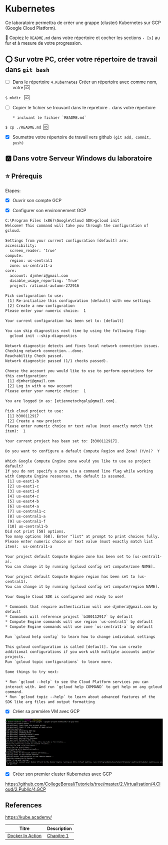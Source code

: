 # Kubernetes

Ce laboratoire permettra de créer une grappe (cluster) Kubernetes sur GCP (Google Cloud Platform).

:closed_book: Copiez le `README.md` dans votre répertoire et cocher les sections `- [x]` au fur et à mesure de votre progression.

## :o: Sur votre PC, créer votre répertoire de travail dans `git bash`

- [ ] Dans le répertoire `4.Kubernetes` Créer un répertoire avec comme nom, votre :id:

`$ mkdir ` :id:

- [ ] Copier le fichier se trouvant dans le repretoire `.` dans votre répertoire

      * incluant le fichier `README.md` 


`$ cp ./README.md `:id:` `

- [X] Soumettre votre répertoire de travail vers github `(git add, commit, push)` 

## :a: Dans votre Serveur Windows du laboratoire

## :star: Prérequis

Etapes: 

- [X]  Ouvrir son compte GCP

- [X]  Configurer son environnement GCP

```
C:\Program Files (x86)\Google\Cloud SDK>gcloud init
Welcome! This command will take you through the configuration of gcloud.

Settings from your current configuration [default] are:
accessibility:
  screen_reader: 'true'
compute:
  region: us-central1
  zone: us-central1-a
core:
  account: djmheri@gmail.com
  disable_usage_reporting: 'True'
  project: rational-autumn-272916

Pick configuration to use:
 [1] Re-initialize this configuration [default] with new settings
 [2] Create a new configuration
Please enter your numeric choice:  1

Your current configuration has been set to: [default]

You can skip diagnostics next time by using the following flag:
  gcloud init --skip-diagnostics

Network diagnostic detects and fixes local network connection issues.
Checking network connection...done.
Reachability Check passed.
Network diagnostic passed (1/1 checks passed).

Choose the account you would like to use to perform operations for
this configuration:
 [1] djmheri@gmail.com
 [2] Log in with a new account
Please enter your numeric choice:  1

You are logged in as: [etiennetochgaly@gmail.com].

Pick cloud project to use:
 [1] b300112917
 [2] Create a new project
Please enter numeric choice or text value (must exactly match list
item):  1

Your current project has been set to: [b300112917].

Do you want to configure a default Compute Region and Zone? (Y/n)?  Y

Which Google Compute Engine zone would you like to use as project
default?
If you do not specify a zone via a command line flag while working
with Compute Engine resources, the default is assumed.
 [1] us-east1-b
 [2] us-east1-c
 [3] us-east1-d
 [4] us-east4-c
 [5] us-east4-b
 [6] us-east4-a
 [7] us-central1-c
 [8] us-central1-a
 [9] us-central1-f
 [10] us-central1-b
Did not print [58] options.
Too many options [68]. Enter "list" at prompt to print choices fully.
Please enter numeric choice or text value (must exactly match list
item):  us-central1-a

Your project default Compute Engine zone has been set to [us-central1-a].
You can change it by running [gcloud config set compute/zone NAME].

Your project default Compute Engine region has been set to [us-central1].
You can change it by running [gcloud config set compute/region NAME].

Your Google Cloud SDK is configured and ready to use!

* Commands that require authentication will use djmheri@gmail.com by default
* Commands will reference project `b300112917` by default
* Compute Engine commands will use region `us-central1` by default
* Compute Engine commands will use zone `us-central1-a` by default

Run `gcloud help config` to learn how to change individual settings

This gcloud configuration is called [default]. You can create additional configurations if you work with multiple accounts and/or projects.
Run `gcloud topic configurations` to learn more.

Some things to try next:

* Run `gcloud --help` to see the Cloud Platform services you can interact with. And run `gcloud help COMMAND` to get help on any gcloud command.
* Run `gcloud topic --help` to learn about advanced features of the SDK like arg files and output formatting
```

- [X]  Créer sa première VM avec GCP

<img src="GCP1.PNG"></img>

- [X]  Créer son premier cluster Kubernetes avec GCP

https://github.com/CollegeBoreal/Tutoriels/tree/master/2.Virtualisation/4.Cloud/2.Public/4.GCP

## References

https://kube.academy/

| Titre | Description |
|-------|-------------|
| [Docker In Action](https://www.manning.com/books/docker-in-action-second-edition) | [Chapitre 1](https://livebook.manning.com/book/kubernetes-in-action/chapter-1) |


